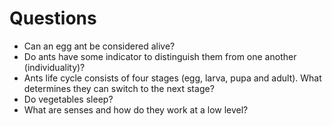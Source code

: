 # Questions

* Can an egg ant be considered alive?
* Do ants have some indicator to distinguish them from one another (individuality)?
* Ants life cycle consists of four stages (egg, larva, pupa and adult). What determines they can switch to the next stage?
* Do vegetables sleep?
* What are senses and how do they work at a low level?